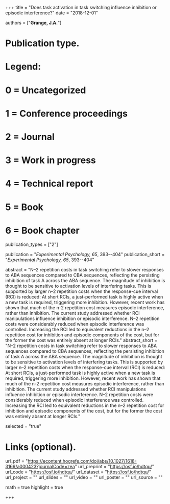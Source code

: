 +++
title = "Does task activation in task switching influence inhibition or episodic interference?"
date = "2018-12-01"

authors = ["**Grange, J.A.**"]

# Publication type.
# Legend:
# 0 = Uncategorized
# 1 = Conference proceedings
# 2 = Journal
# 3 = Work in progress
# 4 = Technical report
# 5 = Book
# 6 = Book chapter
publication_types = ["2"]

publication = "*Experimental Psychology, 65*, 393--404"
publication_short = "*Experimental Psychology, 65*, 393--404"

abstract = "N–2 repetition costs in task switching refer to slower responses to ABA sequences compared to CBA sequences, reflecting the persisting inhibition of task A across the ABA sequence. The magnitude of inhibition is thought to be sensitive to activation levels of interfering tasks. This is supported by larger n–2 repetition costs when the response-cue interval (RCI) is reduced: At short RCIs, a just-performed task is highly active when a new task is required, triggering more inhibition. However, recent work has shown that much of the n-2 repetition cost measures episodic interference, rather than inhibition. The current study addressed whether RCI manipulations influence inhibition or episodic interference. N–2 repetition costs were considerably reduced when episodic interference was controlled. Increasing the RCI led to equivalent reductions in the n–2 repetition cost for inhibition and episodic components of the cost, but for the former the cost was entirely absent at longer RCIs."
abstract_short = "N–2 repetition costs in task switching refer to slower responses to ABA sequences compared to CBA sequences, reflecting the persisting inhibition of task A across the ABA sequence. The magnitude of inhibition is thought to be sensitive to activation levels of interfering tasks. This is supported by larger n–2 repetition costs when the response-cue interval (RCI) is reduced: At short RCIs, a just-performed task is highly active when a new task is required, triggering more inhibition. However, recent work has shown that much of the n-2 repetition cost measures episodic interference, rather than inhibition. The current study addressed whether RCI manipulations influence inhibition or episodic interference. N–2 repetition costs were considerably reduced when episodic interference was controlled. Increasing the RCI led to equivalent reductions in the n–2 repetition cost for inhibition and episodic components of the cost, but for the former the cost was entirely absent at longer RCIs."

selected = "true"

# Links (optional).
url_pdf = "https://econtent.hogrefe.com/doi/abs/10.1027/1618-3169/a000423?journalCode=zea"
url_preprint = "https://osf.io/hdtqu/"
url_code = "https://osf.io/hdtqu/"
url_dataset = "https://osf.io/hdtqu/"
url_project = ""
url_slides = ""
url_video = ""
url_poster = ""
url_source = ""

math = true
highlight = true

+++